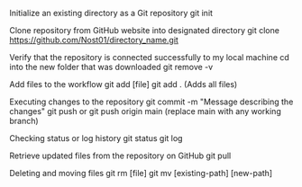 
Initialize an existing directory as a Git repository
	git init

Clone repository from GitHub website into designated directory
	git clone https://github.com/Nost01/directory_name.git

Verify that the repository is connected successfully to my local machine
	cd into the new folder that was downloaded
		git remove -v

Add files to the workflow
	git add [file]
	git add . (Adds all files)

Executing changes to the repository
	git commit -m "Message describing the changes"
	git push or git push origin main (replace main with any working branch)

Checking status or log history
	git status
	git log

Retrieve updated files from the repository on GitHub
	git pull

Deleting and moving files
	git rm [file]
	git mv [existing-path]  [new-path]






